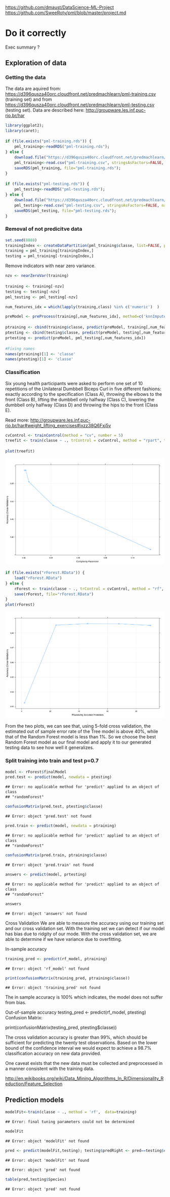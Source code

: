 
https://github.com/dmaust/DataScience-ML-Project
https://github.com/SweeRoty/pml/blob/master/project.md

Do it correctly
========================================================



Exec summary
?

## Exploration of data

### Getting the data
The data are aquired from: https://d396qusza40orc.cloudfront.net/predmachlearn/pml-training.csv (training set) and from https://d396qusza40orc.cloudfront.net/predmachlearn/pml-testing.csv (testing set). Data are described here: http://groupware.les.inf.puc-rio.br/har


```r
library(ggplot2);
library(caret);

if (file.exists("pml-training.rds")) {
    pml_training<-readRDS("pml-training.rds");
} else {
    download.file("https://d396qusza40orc.cloudfront.net/predmachlearn/pml-training.csv", destfile="pml-training.csv", method="curl");
    pml_training<-read.csv("pml-training.csv", stringsAsFactors=FALSE, na.strings = c("NA", "#DIV/0!"));
    saveRDS(pml_training, file="pml-training.rds");
}

if (file.exists("pml-testing.rds")) {
    pml_testing<-readRDS("pml-testing.rds");
} else {
    download.file("https://d396qusza40orc.cloudfront.net/predmachlearn/pml-testing.csv", destfile="pml-testing.csv", method="curl");
    pml_testing<-read.csv("pml-testing.csv", stringsAsFactors=FALSE, na.strings = c("NA", "#DIV/0!"));
    saveRDS(pml_testing, file="pml-testing.rds");
}
```
### Removal of not predicitve data


```r
set.seed(8888)
trainingIndex <- createDataPartition(pml_training$classe, list=FALSE, p=.7)
training = pml_training[trainingIndex,]
testing = pml_training[-trainingIndex,]
```

Remove indicators with near zero variance.


```r
nzv <- nearZeroVar(training)

training <- training[-nzv]
testing <- testing[-nzv]
pml_testing <- pml_testing[-nzv]
```


```r
num_features_idx = which(lapply(training,class) %in% c('numeric')  )
```


```r
preModel <- preProcess(training[,num_features_idx], method=c('knnImpute'))

ptraining <- cbind(training$classe, predict(preModel, training[,num_features_idx]))
ptesting <- cbind(testing$classe, predict(preModel, testing[,num_features_idx]))
prtesting <- predict(preModel, pml_testing[,num_features_idx])

#Fixing names
names(ptraining)[1] <- 'classe'
names(ptesting)[1] <- 'classe'
```

### Classification
Six young health participants were asked to perform one set of 10 repetitions of the Unilateral Dumbbell Biceps Curl in five different fashions: exactly according to the specification (Class A), throwing the elbows to the front (Class B), lifting the dumbbell only halfway (Class C), lowering the dumbbell only halfway (Class D) and throwing the hips to the front (Class E).

Read more: http://groupware.les.inf.puc-rio.br/har#weight_lifting_exercises#ixzz38Q6Fxj5v


```r
cvControl <- trainControl(method = "cv", number = 5)
treefit <- train(classe ~ ., trControl = cvControl, method = "rpart", tuneLength = 5, data=ptraining);

plot(treefit)
```

![plot of chunk unnamed-chunk-6](figure/unnamed-chunk-61.png) 

```r
if (file.exists("rForest.RData")) {
    load("rForest.RData")
} else {
    rForest <- train(classe ~ ., trControl = cvControl, method = "rf", tuneLength = 5, data=ptraining);
    save(rForest, file="rForest.RData")
}
plot(rForest)
```

![plot of chunk unnamed-chunk-6](figure/unnamed-chunk-62.png) 

From the two plots, we can see that, using 5-fold cross validation, the estimated out of sample error rate of the Tree model is above 40%, while that of the Random Forest model is less than 1%. So we choose the best Random Forest model as our final model and apply it to our generated testing data to see how well it generalizes.

### Split training into train and test p=0.7




```r
model <- rForest$finalModel
pred.test <- predict(model, newdata = ptesting)
```

```
## Error: no applicable method for 'predict' applied to an object of class
## "randomForest"
```

```r
confusionMatrix(pred.test, ptesting$classe)
```

```
## Error: object 'pred.test' not found
```

```r
pred.train <- predict(model, newdata = ptraining)
```

```
## Error: no applicable method for 'predict' applied to an object of class
## "randomForest"
```

```r
confusionMatrix(pred.train, ptraining$classe)
```

```
## Error: object 'pred.train' not found
```

```r
answers <- predict(model, prtesting) 
```

```
## Error: no applicable method for 'predict' applied to an object of class
## "randomForest"
```

```r
answers
```

```
## Error: object 'answers' not found
```

Cross Validation
We are able to measure the accuracy using our training set and our cross validation set. With the training set we can detect if our model has bias due to ridgity of our mode. With the cross validation set, we are able to determine if we have variance due to overfitting.

In-sample accuracy

```r
training_pred <- predict(rf_model, ptraining) 
```

```
## Error: object 'rf_model' not found
```

```r
print(confusionMatrix(training_pred, ptraining$classe))
```

```
## Error: object 'training_pred' not found
```
The in sample accuracy is 100% which indicates, the model does not suffer from bias.

Out-of-sample accuracy
testing_pred <- predict(rf_model, ptesting) 
Confusion Matrix:

print(confusionMatrix(testing_pred, ptesting$classe))

The cross validation accuracy is greater than 99%, which should be sufficient for predicting the twenty test observations. Based on the lower bound of the confidence interval we would expect to achieve a 98.7% classification accuracy on new data provided.

One caveat exists that the new data must be collected and preprocessed in a manner consistent with the training data.


http://en.wikibooks.org/wiki/Data_Mining_Algorithms_In_R/Dimensionality_Reduction/Feature_Selection


## Prediction models


```r
modelFit<-train(classe ~ ., method = 'rf',  data=training)
```

```
## Error: final tuning parameters could not be determined
```

```r
modelFit
```

```
## Error: object 'modelFit' not found
```

```r
pred <- predict(modelFit,testing); testing$predRight <- pred==testing$classe
```

```
## Error: object 'modelFit' not found
```

```
## Error: object 'pred' not found
```

```r
table(pred,testing$Species)
```

```
## Error: object 'pred' not found
```

